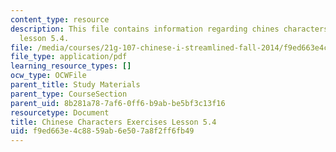 ```yaml
---
content_type: resource
description: This file contains information regarding chines characters exercises
  lesson 5.4.
file: /media/courses/21g-107-chinese-i-streamlined-fall-2014/f9ed663e4c8859ab6e507a8f2ff6fb49_MIT21G_107F14_L5_st4_5.4.pdf
file_type: application/pdf
learning_resource_types: []
ocw_type: OCWFile
parent_title: Study Materials
parent_type: CourseSection
parent_uid: 8b281a78-7af6-0ff6-b9ab-be5bf3c13f16
resourcetype: Document
title: Chinese Characters Exercises Lesson 5.4
uid: f9ed663e-4c88-59ab-6e50-7a8f2ff6fb49
---
```

